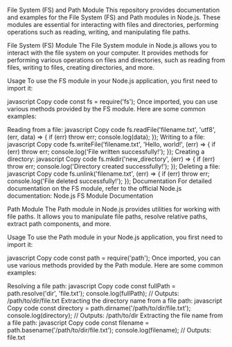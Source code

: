 File System (FS) and Path Module
This repository provides documentation and examples for the File System (FS) and Path modules in Node.js. These modules are essential for interacting with files and directories, performing operations such as reading, writing, and manipulating file paths.

File System (FS) Module
The File System module in Node.js allows you to interact with the file system on your computer. It provides methods for performing various operations on files and directories, such as reading from files, writing to files, creating directories, and more.

Usage
To use the FS module in your Node.js application, you first need to import it:

javascript
Copy code
const fs = require('fs');
Once imported, you can use various methods provided by the FS module. Here are some common examples:

Reading from a file:
javascript
Copy code
fs.readFile('filename.txt', 'utf8', (err, data) => {
  if (err) throw err;
  console.log(data);
});
Writing to a file:
javascript
Copy code
fs.writeFile('filename.txt', 'Hello, world!', (err) => {
  if (err) throw err;
  console.log('File written successfully!');
});
Creating a directory:
javascript
Copy code
fs.mkdir('new_directory', (err) => {
  if (err) throw err;
  console.log('Directory created successfully!');
});
Deleting a file:
javascript
Copy code
fs.unlink('filename.txt', (err) => {
  if (err) throw err;
  console.log('File deleted successfully!');
});
Documentation
For detailed documentation on the FS module, refer to the official Node.js documentation: Node.js FS Module Documentation

Path Module
The Path module in Node.js provides utilities for working with file paths. It allows you to manipulate file paths, resolve relative paths, extract path components, and more.

Usage
To use the Path module in your Node.js application, you first need to import it:

javascript
Copy code
const path = require('path');
Once imported, you can use various methods provided by the Path module. Here are some common examples:

Resolving a file path:
javascript
Copy code
const fullPath = path.resolve('dir', 'file.txt');
console.log(fullPath); // Outputs: /path/to/dir/file.txt
Extracting the directory name from a file path:
javascript
Copy code
const directory = path.dirname('/path/to/dir/file.txt');
console.log(directory); // Outputs: /path/to/dir
Extracting the file name from a file path:
javascript
Copy code
const filename = path.basename('/path/to/dir/file.txt');
console.log(filename); // Outputs: file.txt
